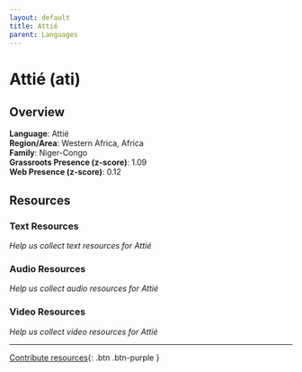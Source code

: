 ```yaml
---
layout: default
title: Attié
parent: Languages
---
```


# Attié (ati)

## Overview

**Language**: Attié  
**Region/Area**: Western Africa, Africa  
**Family**: Niger-Congo  
**Grassroots Presence (z-score)**: 1.09  
**Web Presence (z-score)**: 0.12  

## Resources

### Text Resources
*Help us collect text resources for Attié*

### Audio Resources
*Help us collect audio resources for Attié*

### Video Resources
*Help us collect video resources for Attié*

---

[Contribute resources](https://forms.office.com/e/1SfLJx3u1r){: .btn .btn-purple }
